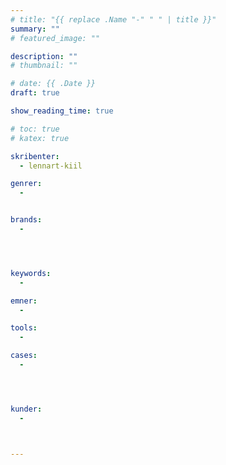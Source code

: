 ```yaml
---
# title: "{{ replace .Name "-" " " | title }}"
summary: ""
# featured_image: ""

description: ""
# thumbnail: ""

# date: {{ .Date }}
draft: true

show_reading_time: true

# toc: true
# katex: true

skribenter:
  - lennart-kiil

genrer:
  -


brands:
  -




keywords:
  -

emner:
  -

tools:
  -

cases:
  -




kunder:
  -



---
```

